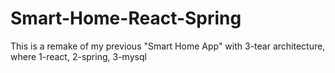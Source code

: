 # Smart-Home-React-Spring
This is a remake of my previous "Smart Home App" with 3-tear architecture, where 1-react, 2-spring, 3-mysql
